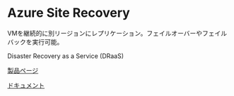 
# Azure Site Recovery

VMを継続的に別リージョンにレプリケーション。フェイルオーバーやフェイルバックを実行可能。

Disaster Recovery as a Service (DRaaS)

[製品ページ](https://azure.microsoft.com/ja-jp/services/site-recovery/)

[ドキュメント](https://docs.microsoft.com/ja-jp/azure/site-recovery/site-recovery-overview)


